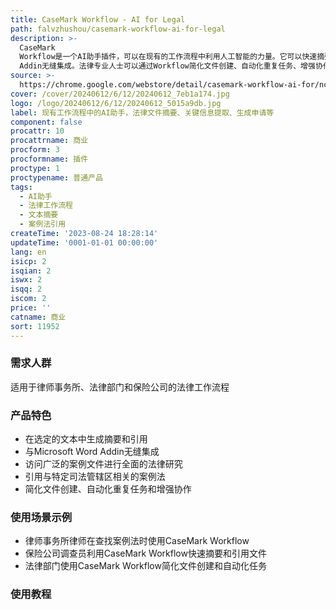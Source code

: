 ```yaml
---
title: CaseMark Workflow - AI for Legal
path: falvzhushou/casemark-workflow-ai-for-legal
description: >-
  CaseMark
  Workflow是一个AI助手插件，可以在现有的工作流程中利用人工智能的力量。它可以快速摘要和引用所选文本，网页或标签，并与Microsoft Word
  Addin无缝集成。法律专业人士可以通过Workflow简化文件创建、自动化重复任务、增强协作，提高法律工作的生产力和质量。它适用于律师事务所、法律部门和保险公司，用户可以轻松访问广泛的案件文件，确保全面的法律研究能力。Workflow还可以引用与特定司法管辖区相关的相关案例法，节省时间和精力。它还保证了隐私和数据保护，符合当地的隐私法规。体验法律工作效率的未来，释放Workflow在法律工作中的全部潜力。
source: >-
  https://chrome.google.com/webstore/detail/casemark-workflow-ai-for/ncnfaecmoeeahkjmbmhapoofdkdinljo?hl=en
cover: /cover/20240612/6/12/20240612_7eb1a174.jpg
logo: /logo/20240612/6/12/20240612_5015a9db.jpg
label: 现有工作流程中的AI助手，法律文件摘要、关键信息提取、生成申请等
component: false
procattr: 10
procattrname: 商业
procform: 3
procformname: 插件
proctype: 1
proctypename: 普通产品
tags:
  - AI助手
  - 法律工作流程
  - 文本摘要
  - 案例法引用
createTime: '2023-08-24 18:28:14'
updateTime: '0001-01-01 00:00:00'
lang: en
isicp: 2
isqian: 2
iswx: 2
isqq: 2
iscom: 2
price: ''
catname: 商业
sort: 11952
---
```




### 需求人群
适用于律师事务所、法律部门和保险公司的法律工作流程

### 产品特色
- 在选定的文本中生成摘要和引用
- 与Microsoft Word Addin无缝集成
- 访问广泛的案例文件进行全面的法律研究
- 引用与特定司法管辖区相关的案例法
- 简化文件创建、自动化重复任务和增强协作

### 使用场景示例
- 律师事务所律师在查找案例法时使用CaseMark Workflow
- 保险公司调查员利用CaseMark Workflow快速摘要和引用文件
- 法律部门使用CaseMark Workflow简化文件创建和自动化任务

### 使用教程


  
